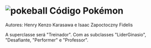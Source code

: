 # ![pokeball](https://i.imgur.com/e0ro2kU.png) Código Pokémon

Autores: Henry Kenzo Karasawa e Isaac Zapoctoczny Fidelis

A superclasse será "Treinador". Com as subclasses "LiderGinasio", "Desafiante, "Performer" e "Professor".
